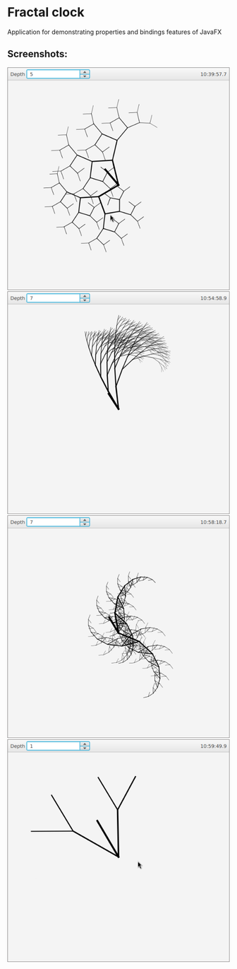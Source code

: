 # Fractal clock

Application for demonstrating properties and bindings features of JavaFX

## Screenshots:
![10:38:57](assets/103857.png)
![10:54:58](assets/105458.png)
![10:58:18](assets/105818.png)
![10:59:49](assets/105949.png)